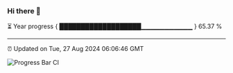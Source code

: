 ### Hi there 👋

⏳ Year progress { ███████████████████▁▁▁▁▁▁▁▁▁▁▁ } 65.37 %

---

⏰ Updated on Tue, 27 Aug 2024 06:06:46 GMT

![Progress Bar CI](https://github.com/liununu/liununu/workflows/Progress%20Bar%20CI/badge.svg)
